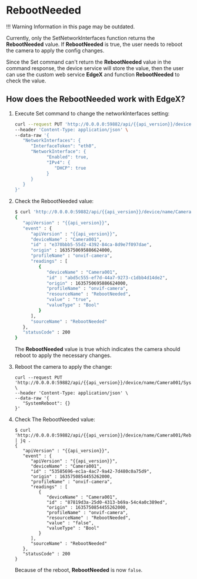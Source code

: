# RebootNeeded

!!! Warning
      Information in this page may be outdated.

Currently, only the SetNetworkInterfaces function returns the **RebootNeeded** value. If **RebootNeeded** is true, the user needs to reboot the camera to apply the config changes.

Since the Set command can't return the **RebootNeeded** value in the command response, the device service will store the value, then the user can use the custom web service **EdgeX** and function **RebootNeeded** to check the value.

## How does the RebootNeeded work with EdgeX?


1. Execute Set command to change the networkInterfaces setting:
   ```bash
   curl --request PUT 'http://0.0.0.0:59882/api/{{api_version}}/device/name/Camera001/NetworkInterfaces' \
   --header 'Content-Type: application/json' \
   --data-raw '{
      "NetworkInterfaces": {
         "InterfaceToken": "eth0",
         "NetworkInterface": {
               "Enabled": true,
               "IPv4": {
                  "DHCP": true
               }
         } 
      }
   }'
   ```
2. Check the RebootNeeded value:
   ```bash
   $ curl 'http://0.0.0.0:59882/api/{{api_version}}/device/name/Camera001/RebootNeeded' | jq .
   {
      "apiVersion" : "{{api_version}}",
      "event" : {
         "apiVersion" : "{{api_version}}",
         "deviceName" : "Camera001",
         "id" : "e370bbb5-55d2-4392-84ca-8d9e7f097dae",
         "origin" : 1635750695886624000,
         "profileName" : "onvif-camera",
         "readings" : [
            {
               "deviceName" : "Camera001",
               "id" : "abd5c555-ef7d-44a7-9273-c1dbb4d14de2",
               "origin" : 1635750695886624000,
               "profileName" : "onvif-camera",
               "resourceName" : "RebootNeeded",
               "value" : "true",
               "valueType" : "Bool"
            }
         ],
         "sourceName" : "RebootNeeded"
      },
      "statusCode" : 200
   }
   ```
   The **RebootNeeded** value is true which indicates the camera should reboot to apply the necessary changes.

3. Reboot the camera to apply the change:
   ```shell
   curl --request PUT 'http://0.0.0.0:59882/api/{{api_version}}/device/name/Camera001/SystemReboot' \
   --header 'Content-Type: application/json' \
   --data-raw '{
      "SystemReboot": {}
   }'
   ```

4. Check The RebootNeeded value:
   ```shell
   $ curl 'http://0.0.0.0:59882/api/{{api_version}}/device/name/Camera001/RebootNeeded' | jq .
   {
      "apiVersion" : "{{api_version}}",
      "event" : {
         "apiVersion" : "{{api_version}}",
         "deviceName" : "Camera001",
         "id" : "53585696-ec1a-4ac7-9a42-7d480c0a75d9",
         "origin" : 1635750854455262000,
         "profileName" : "onvif-camera",
         "readings" : [
            {
               "deviceName" : "Camera001",
               "id" : "87819d3a-25d0-4313-b69a-54c4a0c389ed",
               "origin" : 1635750854455262000,
               "profileName" : "onvif-camera",
               "resourceName" : "RebootNeeded",
               "value" : "false",
               "valueType" : "Bool"
            }
         ],
         "sourceName" : "RebootNeeded"
      },
      "statusCode" : 200
   }
   ```
   Because of the reboot, **RebootNeeded** is now `false`.
